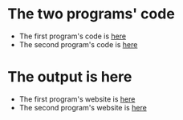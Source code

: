 # The two programs' code

- The first program's code is [here](first.html)
- The second program's code is [here](second.html)

# The output is here

- The first program's website is [here](https://cyber-cube.github.io/programs/first.html)
- The second program's website is [here](https://cyber-cube.github.io/programs/second.html)
